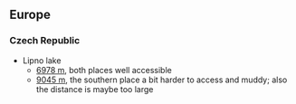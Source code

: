 ## Europe


### Czech Republic

* Lipno lake
  * [6978 m](https://en.mapy.cz/s/lomesahuke), both places well accessible
  * [9045 m](https://en.mapy.cz/s/nonugamuje), the southern place a bit harder to access and muddy; also the distance is maybe too large